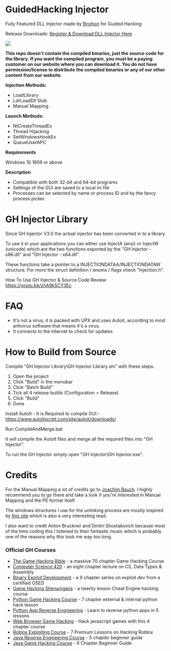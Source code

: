 # GuidedHacking Injector
Fully Featured DLL Injector made by [Broihon](https://guidedhacking.com/members/broihon.49430/) for Guided Hacking

Release Downloads: [Register & Download DLL Injector Here ](https://guidedhacking.com/resources/guided-hacking-dll-injector.4/)

![](https://i.gyazo.com/23b497942ade7bc6a13b2d7029567c6b.png)

**This repo doesn't contain the compiled binaries, just the source code for the library. If you want the compiled program, you must be a paying customer on our website where you can download it. You do not have permission/license to distribute the compiled binaries or any of our other content from our website.**

**Injection Methods:**
* LoadLibrary
* LdrLoadDll Stub
* Manual Mapping

**Launch Methods:**
* NtCreateThreadEx
* Thread Hijacking
* SetWindowsHookEx
* QueueUserAPC

**Requirements**

Windows 10 1809 or above

**Description**

* Compatible with both 32-bit and 64-bit programs
* Settings of the GUI are saved to a local ini file
* Processes can be selected by name or process ID and by the fancy process picker.

# GH Injector Library

Since GH Injector V3.0 the actual injector has been converted in to a library

To use it in your applications you can either use InjectA (ansi) or 
InjectW (unicode) which are the two functions exported by the "GH 
Injector - x86.dll" and "GH Injector - x64.dll".

These functions take a pointer to a INJECTIONDATAA/INJECTIONDATAW structure. For more the 
struct definition / enums / flags check "Injection.h".

How To Use GH Injector & Source Code Review: https://youtu.be/zhA9kSCY3Ec

# FAQ
* It's not a virus, it is packed with UPX and uses Autoit, according to most antivirus software that means it's a virus.
* It connects to the internet to check for updates


# How to Build from Source

Compile "GH Injector Library\GH Injector Library.sln" with these steps:
1. Open the project
2. Click "Build" in the menubar
3. Click "Batch Build"
4. Tick all 4 release builds (Configuration = Release)
5. Click "Build"
6. Done

Install AutoIt - It is Required to compile GUI - https://www.autoitscript.com/site/autoit/downloads/


Run CompileAndMerge.bat

It will compile the AutoIt files and merge all the required files into "GH Injector\".

To run the GH Injector simply open "GH Injector\GH Injector.exe".

# Credits

For the Manual Mapping a lot of credits go to [Joachim Bauch](https://www.joachim-bauch.de/tutorials/loading-a-dll-from-memory/).  I highly recommend you to go there and take a look if you're interested in Manual Mapping and the PE format itself.

The windows structures I use for the unlinking process are mostly inspired by [this site](https://sandsprite.com/CodeStuff/Understanding_the_Peb_Loader_Data_List.html) which is also a very interesting read.

I also want to credit Anton Bruckner and Dmitri Shostakovich because most of the time coding this I listened to their fantastic music which is probably one of the reasons why this took me way too long.

<h3>Official GH Courses</h3>
<ul>
	<li><a href="https://guidedhacking.com/ghb" target="_blank">The Game Hacking Bible</a>&nbsp;- a massive 70 chapter Game Hacking Course</li>
	<li><a href="https://guidedhacking.com/threads/squally-cs420-game-hacking-course.14191/" target="_blank">Computer Science 420</a>&nbsp;- an eight chapter lecture on CS, Data Types &amp; Assembly</li>
	<li><a href="https://guidedhacking.com/forums/binary-exploit-development-course.551/" target="_blank">Binary Exploit Development</a>&nbsp;- a 9 chapter series on exploit dev&nbsp;from a certified OSED</li>
	<li><a href="https://guidedhacking.com/forums/game-hacking-shenanigans/" target="_blank">Game Hacking Shenanigans</a>&nbsp;- a twenty lesson Cheat Engine hacking course</li>
	<li><a href="https://guidedhacking.com/threads/python-game-hacking-tutorial-1-1-introduction.18695/" target="_blank">Python Game Hacking Course</a>&nbsp;- 7 chapter external &amp; internal python hack lesson</li>
	<li><a href="https://guidedhacking.com/threads/python-game-hacking-tutorial-2-1-introduction.19199/" target="_blank">Python App Reverse Engineering</a>&nbsp;- Learn to reverse python apps in 5 lessons</li>
	<li><a href="https://guidedhacking.com/threads/web-browser-game-hacking-intro-part-1.17726/" target="_blank">Web Browser Game Hacking</a>&nbsp;- Hack javascript games with this 4 chapter course</li>
	<li><a href="https://guidedhacking.com/forums/roblox-exploit-scripting-course-res100.521/" target="_blank">Roblox Exploiting Course</a>&nbsp;- 7 Premium Lessons on Hacking Roblox</li>
	<li><a href="https://guidedhacking.com/forums/java-reverse-engineering-course-jre100.538/" target="_blank">Java Reverse Engineering Course</a>&nbsp;- 5 chapter beginner guide</li>
	<li><a href="https://guidedhacking.com/forums/java-game-hacking-course-jgh100.553/" target="_blank">Java Game Hacking Course</a>&nbsp;- 6 Chapter Beginner Guide</li>
</ul>

